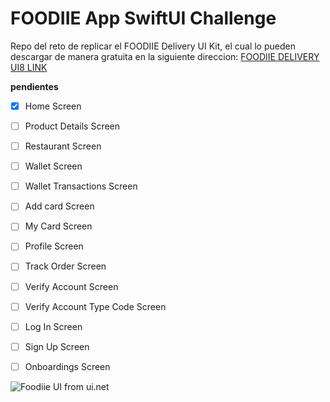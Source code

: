 # FOODIIE App SwiftUI Challenge
Repo del reto de replicar el FOODIIE Delivery UI Kit, el cual lo pueden descargar de manera gratuita en la siguiente direccion:  [FOODIIE DELIVERY UI8 LINK](https://ui8.net/dreamerdesign/products/foodiie-ui-kit)

**pendientes**
- [x] Home Screen
- [ ] Product Details Screen
- [ ] Restaurant Screen
- [ ] Wallet Screen
- [ ] Wallet Transactions Screen
- [ ] Add card Screen
- [ ] My Card Screen
- [ ] Profile Screen
- [ ] Track Order Screen
- [ ] Verify Account Screen
- [ ] Verify Account Type Code Screen
- [ ] Log In Screen
- [ ] Sign Up Screen
- [ ] Onboardings Screen




![Foodiie UI from ui.net](https://images.ui8.net/uploads/foodiie-full-preview_1597676295949.png)
